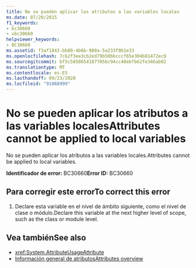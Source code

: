 ```yaml
---
title: No se pueden aplicar los atributos a las variables locales
ms.date: 07/20/2015
f1_keywords:
- bc30660
- vbc30660
helpviewer_keywords:
- BC30660
ms.assetid: f3af1843-bb80-4b6b-980a-5a233f9b1e33
ms.openlocfilehash: 7cb2f3ee3cb2ed79b50bbcccf65e304b81472ec9
ms.sourcegitcommit: bf5c5850654187705bc94cc40ebfb62fe346ab02
ms.translationtype: MT
ms.contentlocale: es-ES
ms.lasthandoff: 09/23/2020
ms.locfileid: "91068999"
---
```

# <a name="attributes-cannot-be-applied-to-local-variables"></a><span data-ttu-id="bc9cb-102">No se pueden aplicar los atributos a las variables locales</span><span class="sxs-lookup"><span data-stu-id="bc9cb-102">Attributes cannot be applied to local variables</span></span>

<span data-ttu-id="bc9cb-103">No se pueden aplicar los atributos a las variables locales.</span><span class="sxs-lookup"><span data-stu-id="bc9cb-103">Attributes cannot be applied to local variables.</span></span>  
  
 <span data-ttu-id="bc9cb-104">**Identificador de error:** BC30660</span><span class="sxs-lookup"><span data-stu-id="bc9cb-104">**Error ID:** BC30660</span></span>  
  
## <a name="to-correct-this-error"></a><span data-ttu-id="bc9cb-105">Para corregir este error</span><span class="sxs-lookup"><span data-stu-id="bc9cb-105">To correct this error</span></span>  
  
1. <span data-ttu-id="bc9cb-106">Declare esta variable en el nivel de ámbito siguiente, como el nivel de clase o módulo.</span><span class="sxs-lookup"><span data-stu-id="bc9cb-106">Declare this variable at the next higher level of scope, such as the class or module level.</span></span>  
  
## <a name="see-also"></a><span data-ttu-id="bc9cb-107">Vea también</span><span class="sxs-lookup"><span data-stu-id="bc9cb-107">See also</span></span>

- <xref:System.AttributeUsageAttribute>
- [<span data-ttu-id="bc9cb-108">Información general de atributos</span><span class="sxs-lookup"><span data-stu-id="bc9cb-108">Attributes overview</span></span>](../programming-guide/concepts/attributes/index.md)
